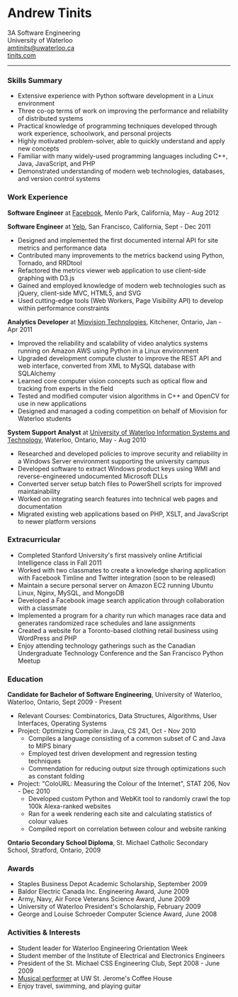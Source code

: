 Andrew Tinits
=============

3A Software Engineering  
University of Waterloo  
<amtinits@uwaterloo.ca>  
[tinits.com](http://tinits.com)

-------------------------------

### Skills Summary ###

* Extensive experience with Python software development in a Linux environment
* Three co-op terms of work on improving the performance and reliability of distributed systems
* Practical knowledge of programming techniques developed through work experience, schoolwork, and personal projects
* Highly motivated problem-solver, able to quickly understand and apply new concepts
* Familiar with many widely-used programming languages including C++, Java, JavaScript, and PHP
* Demonstrated understanding of modern web technologies, databases, and version control systems

### Work Experience ###

**Software Engineer** at [Facebook](http://www.facebook.com), Menlo Park, California, May - Aug 2012

**Software Engineer** at [Yelp](http://www.yelp.com), San Francisco, California, Sept - Dec 2011

* Designed and implemented the first documented internal API for site metrics and performance data
* Contributed many improvements to the metrics backend using Python, Tornado, and RRDtool
* Refactored the metrics viewer web application to use client-side graphing with D3.js
* Gained and employed knowledge of modern web technologies such as jQuery, client-side MVC, HTML5, and SVG
* Used cutting-edge tools (Web Workers, Page Visibility API) to develop within performance constraints

**Analytics Developer** at [Miovision Technologies](http://www.miovision.com), Kitchener, Ontario, Jan - Apr 2011

* Improved the reliability and scalability of video analytics systems running on Amazon AWS using Python in a Linux environment
* Upgraded development compute cluster to improve the REST API and web interface, converted from XML to MySQL database with SQLAlchemy
* Learned core computer vision concepts such as optical flow and tracking from experts in the field
* Tested and modified computer vision algorithms in C++ and OpenCV for use in new applications
* Designed and managed a coding competition on behalf of Miovision for Waterloo students

**System Support Analyst** at [University of Waterloo Information Systems and Technology](http://ist.uwaterloo.ca/css), Waterloo, Ontario, May - Aug 2010

* Researched and developed policies to improve security and reliability in a Windows Server environment supporting the university campus
* Developed software to extract Windows product keys using WMI and reverse-engineered undocumented Microsoft DLLs
* Converted server setup batch files to PowerShell scripts for improved maintainability
* Worked on integrating search features into technical web pages and documentation
* Migrated existing web applications based on PHP, XSLT, and JavaScript to newer platform versions

### Extracurricular ###

* Completed Stanford University's first massively online Artificial Intelligence class in Fall 2011
* Worked with two classmates to create a knowledge sharing application with Facebook Timline and Twitter integration (soon to be released)
* Maintain a secure personal server on Amazon EC2 running Ubuntu Linux, Nginx, MySQL, and MongoDB
* Developed a Facebook image search application through collaboration with a classmate
* Implemented a program for a charity run which manages race data and generates randomized race schedules and lane assignments
* Created a website for a Toronto-based clothing retail business using WordPress and PHP
* Enjoy attending technology gatherings such as the Canadian Undergraduate Technology Conference and the San Francisco Python Meetup

### Education ###

**Candidate for Bachelor of Software Engineering**, University of Waterloo, Waterloo, Ontario, Sept 2009 - Present

* Relevant Courses: Combinatorics, Data Structures, Algorithms, User Interfaces, Operating Systems
* Project: Optimizing Compiler in Java, CS 241, Oct - Nov 2010
    * Compiles a language consisting of a common subset of C and Java to MIPS binary
    * Employed test driven development and regression testing techniques
    * Commendation for reducing output size through optimizations such as constant folding
* Project: "ColoURL: Measuring the Colour of the Internet", STAT 206, Nov - Dec 2010
    * Developed custom Python and WebKit tool to randomly crawl the top 100k Alexa-ranked websites
    * Ran for a week rendering each site and calculating statistics of colour values
    * Compiled report on correlation between colour and website ranking

**Ontario Secondary School Diploma**, St. Michael Catholic Secondary School, Stratford, Ontario, 2009

### Awards ###

* Staples Business Depot Academic Scholarship, September 2009
* Baldor Electric Canada Inc. Engineering Award, June 2009
* Army, Navy, Air Force Veterans Science Award, June 2009
* University of Waterloo President's Scholarship, February 2009
* George and Louise Schroeder Computer Science Award, June 2008

### Activities & Interests ###

* Student leader for Waterloo Engineering Orientation Week
* Student member of the Institute of Electrical and Electronics Engineers
* President of the St. Michael CSS Engineering Club, Sept 2008 - June 2009
* [Musical performer](http://youtu.be/uxy2LTy_M2I) at UW St. Jerome's Coffee House
* Enjoy travel, swimming, and playing guitar
